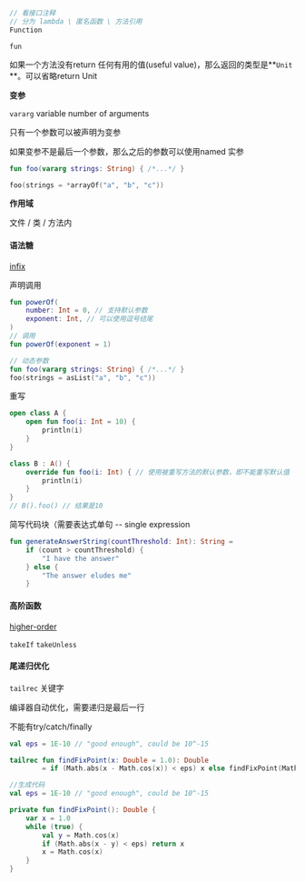 ```kotlin
// 看接口注释
// 分为 lambda \ 匿名函数 \ 方法引用 
Function
```

`fun`  

如果一个方法没有return 任何有用的值(useful value)，那么返回的类型是**`Unit` **。可以省略return Unit



**变参**

`vararg` variable number of arguments

只有一个参数可以被声明为变参

如果变参不是最后一个参数，那么之后的参数可以使用named 实参

```kotlin
fun foo(vararg strings: String) { /*...*/ }

foo(strings = *arrayOf("a", "b", "c"))
```



**作用域**

文件 / 类 / 方法内



#### 语法糖

[infix]()

声明调用  

```kotlin
fun powerOf(
    number: Int = 0, // 支持默认参数
    exponent: Int, // 可以使用逗号结尾
) 
// 调用
fun powerOf(exponent = 1)

// 动态参数
fun foo(vararg strings: String) { /*...*/ }
foo(strings = asList("a", "b", "c"))
```

重写  

```kotlin
open class A {
    open fun foo(i: Int = 10) {
        println(i)
    }
}

class B : A() {
    override fun foo(i: Int) { // 使用被重写方法的默认参数，即不能重写默认值
        println(i)
    }
}
// B().foo() // 结果是10
```

简写代码块（需要表达式单句 -- single expression  

```kotlin
fun generateAnswerString(countThreshold: Int): String = 
    if (count > countThreshold) {
        "I have the answer"
    } else {
        "The answer eludes me"
    }
```



#### 高阶函数

[higher-order](./higher-order.md)  

`takeIf` `takeUnless`  



#### 尾递归优化

`tailrec` 关键字    

编译器自动优化，需要递归是最后一行  

不能有try/catch/finally  

```kotlin
val eps = 1E-10 // "good enough", could be 10^-15

tailrec fun findFixPoint(x: Double = 1.0): Double
        = if (Math.abs(x - Math.cos(x)) < eps) x else findFixPoint(Math.cos(x))

//生成代码
val eps = 1E-10 // "good enough", could be 10^-15

private fun findFixPoint(): Double {
    var x = 1.0
    while (true) {
        val y = Math.cos(x)
        if (Math.abs(x - y) < eps) return x
        x = Math.cos(x)
    }
}
```


